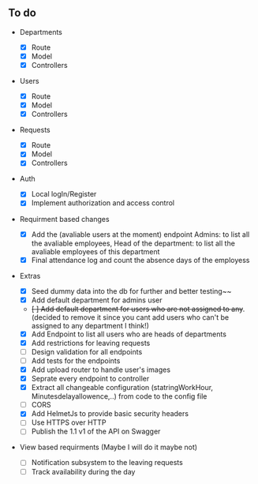 ## To do

- Departments
  - [x] Route
  - [x] Model
  - [x] Controllers
- Users
  - [x] Route
  - [x] Model
  - [x] Controllers
- Requests

  - [x] Route
  - [x] Model
  - [x] Controllers

- Auth

  - [x] Local logIn/Register
  - [x] Implement authorization and access control

- Requirment based changes

  - [x] Add the (avaliable users at the moment) endpoint
        Admins: to list all the avaliable employees,
        Head of the department: to list all the avaliable employees of this department
  - [x] Final attendance log and count the absence days of the employess

- Extras

  - [x] Seed dummy data into the db for further and better testing~~
  - [x] Add default department for admins user
  - ~~[ ] Add default department for users who are not assigned to any~~. (decided to remove it since you cant add users who can't be assigned to any department I think!)
  - [x] Add Endpoint to list all users who are heads of departments
  - [x] Add restrictions for leaving requests
  - [ ] Design validation for all endpoints
  - [ ] Add tests for the endpoints
  - [x] Add upload router to handle user's images
  - [x] Seprate every endpoint to controller
  - [x] Extract all changeable configuration (statringWorkHour, Minutesdelayallowence,..) from code to the config file
  - [ ] CORS
  - [x] Add HelmetJs to provide basic security headers
  - [ ] Use HTTPS over HTTP
  - [ ] Publish the 1.1 v1 of the API on Swagger

- View based requirments (Maybe I will do it maybe not)
  - [ ] Notification subsystem to the leaving requests
  - [ ] Track availability during the day
